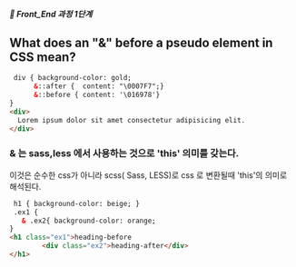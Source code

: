 ##### 🍑  Front_End 과정 1단계 

## What does an "&" before a pseudo element in CSS mean?

```html
 div { background-color: gold;
      &::after {  content: "\0007F7";}
      &::before { content: '\016978'}
}
<div>
  Lorem ipsum dolor sit amet consectetur adipisicing elit.
</div>
```

### & 는 sass,less 에서 사용하는 것으로 'this' 의미를 갖는다.  
이것은 순수한 css가 아니라 scss( Sass, LESS)로 css 로 변환될때 'this'의 의미로 해석된다.  

```html
 h1 { background-color: beige; }
 .ex1 { 
   & .ex2{ background-color: orange;
} 
<h1 class="ex1">heading-before
        <div class="ex2">heading-after</div>
</h1>
```



